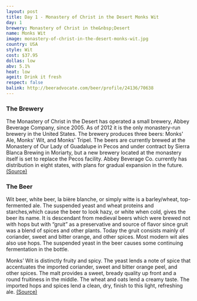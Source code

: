 ```yaml
---
layout: post
title: Day 1 - Monastery of Christ in the Desert Monks Wit
day: 1
brewery: Monastery of Christ in the&nbsp;Desert
name: Monks Wit
image: monastery-of-christ-in-the-desert-monks-wit.jpg
country: USA
style: Wit
cost: $37.95
dollas: low
abv: 5.1%
heat: low
ageit: Drink it fresh
respect: false
balink: http://beeradvocate.com/beer/profile/24136/70638
---
```

### The Brewery ###

The Monastery of Christ in the Desert has operated a small brewery, Abbey Beverage Company, since 2005. As of 2012 it is the only monastery-run brewery in the United States. The brewery produces three beers: Monks' Ale, Monks' Wit, and Monks' Tripel. The beers are currently brewed at the Monastery of Our Lady of Guadalupe in Pecos and under contract by Sierra Blanca Brewing in Moriarty, but a new brewery located at the monastery itself is set to replace the Pecos facility. Abbey Beverage Co. currently has distribution in eight states, with plans for gradual expansion in the future. [(Source)](http://en.wikipedia.org/wiki/Monastery_of_Christ_in_the_Desert#Brewing)

### The Beer ###

Wit beer, white beer, la bière blanche, or simply witte is a barley/wheat, top-fermented ale. The suspended yeast and wheat proteins and starches,which cause the beer to look hazy, or white when cold, gives the beer its name. It is descendant from medieval beers which were brewed not with hops but with “gruit” as a preservative and source of flavor since gruit was a blend of spices and other plants.  Today the gruit consists mainly of coriander, sweet and bitter orange, and other spices.  Most modern wit ales also use hops.  The suspended yeast in the beer causes some continuing fermentation in the bottle.

Monks’ Wit is distinctly fruity and spicy.  The yeast lends a note of spice that accentuates the imported coriander, sweet and bitter orange peel, and other spices.  The malt provides a sweet, bready quality up front and a round fruitiness in the middle.  The wheat and oats lend a creamy taste. The imported hops and spices lend a clean, dry, finish to this light, refreshing ale. [(Source)](http://www.christdesert.org/PDF/MonksWit_Data_Sheet.pdf)